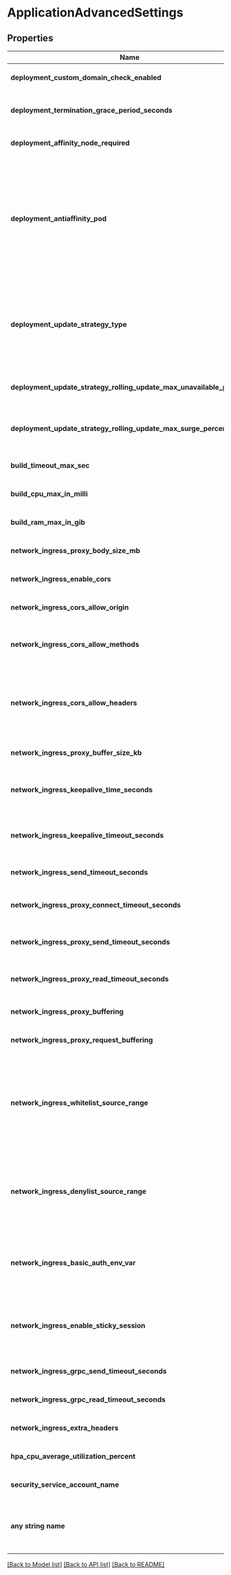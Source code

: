 # ApplicationAdvancedSettings


## Properties
Name | Type | Description | Notes
------------ | ------------- | ------------- | -------------
**deployment_custom_domain_check_enabled** | **bool** | disable custom domain check when deploying an application | [optional]  if omitted the server will use the default value of True
**deployment_termination_grace_period_seconds** | **int** | define how long in seconds an application is supposed to be stopped gracefully | [optional]  if omitted the server will use the default value of 60
**deployment_affinity_node_required** | **{str: (str,)}** | Set pod placement on specific Kubernetes nodes labels | [optional] 
**deployment_antiaffinity_pod** | **str** | Define how you want pods affinity to behave: * &#x60;Preferred&#x60; allows, but does not require, pods of a given service are not co-located (or co-hosted) on a single node * &#x60;Requirred&#x60; ensures that the pods of a given service are not co-located (or co-hosted) on a single node (safer in term of availability but can be expensive depending on the number of replicas)  | [optional]  if omitted the server will use the default value of "Preferred"
**deployment_update_strategy_type** | **str** | * &#x60;RollingUpdate&#x60; gracefully rollout new versions, and automatically rollback if the new version fails to start * &#x60;Recreate&#x60; stop all current versions and create new ones once all old ones have been shutdown  | [optional]  if omitted the server will use the default value of "RollingUpdate"
**deployment_update_strategy_rolling_update_max_unavailable_percent** | **int** | Define the percentage of a maximum number of pods that can be unavailable during the update process | [optional]  if omitted the server will use the default value of 25
**deployment_update_strategy_rolling_update_max_surge_percent** | **int** | Define the percentage of the maximum number of pods that can be created over the desired number of pods | [optional]  if omitted the server will use the default value of 25
**build_timeout_max_sec** | **int** |  | [optional]  if omitted the server will use the default value of 1800
**build_cpu_max_in_milli** | **int** | define the max cpu resources (in milli) | [optional]  if omitted the server will use the default value of 4000
**build_ram_max_in_gib** | **int** | define the max ram resources (in gib) | [optional]  if omitted the server will use the default value of 8
**network_ingress_proxy_body_size_mb** | **int** |  | [optional]  if omitted the server will use the default value of 100
**network_ingress_enable_cors** | **bool** |  | [optional]  if omitted the server will use the default value of False
**network_ingress_cors_allow_origin** | **str** |  | [optional]  if omitted the server will use the default value of "*"
**network_ingress_cors_allow_methods** | **str** |  | [optional]  if omitted the server will use the default value of "GET, PUT, POST, DELETE, PATCH, OPTIONS"
**network_ingress_cors_allow_headers** | **str** |  | [optional]  if omitted the server will use the default value of "DNT,Keep-Alive,User-Agent,X-Requested-With,If-Modified-Since,Cache-Control,Content-Type,Range,Authorization"
**network_ingress_proxy_buffer_size_kb** | **int** | header buffer size used while reading response header from upstream | [optional]  if omitted the server will use the default value of 4
**network_ingress_keepalive_time_seconds** | **int** | Limits the maximum time (in seconds) during which requests can be processed through one keepalive connection | [optional]  if omitted the server will use the default value of 3600
**network_ingress_keepalive_timeout_seconds** | **int** | Sets a timeout (in seconds) during which an idle keepalive connection to an upstream server will stay open. | [optional]  if omitted the server will use the default value of 60
**network_ingress_send_timeout_seconds** | **int** | Sets a timeout (in seconds) for transmitting a response to the client | [optional]  if omitted the server will use the default value of 60
**network_ingress_proxy_connect_timeout_seconds** | **int** | Sets a timeout (in seconds) for establishing a connection to a proxied server | [optional]  if omitted the server will use the default value of 60
**network_ingress_proxy_send_timeout_seconds** | **int** | Sets a timeout (in seconds) for transmitting a request to the proxied server | [optional]  if omitted the server will use the default value of 60
**network_ingress_proxy_read_timeout_seconds** | **int** | Sets a timeout (in seconds) for reading a response from the proxied server | [optional]  if omitted the server will use the default value of 60
**network_ingress_proxy_buffering** | **str** | Allows to enable or disable nginx &#x60;proxy-buffering&#x60; | [optional]  if omitted the server will use the default value of "on"
**network_ingress_proxy_request_buffering** | **str** | Allows to enable or disable nginx &#x60;proxy-request-buffering&#x60; | [optional]  if omitted the server will use the default value of "on"
**network_ingress_whitelist_source_range** | **str** | list of source ranges to allow access to ingress proxy.  This property can be used to whitelist source IP ranges for ingress proxy. The value is a comma separated list of CIDRs, e.g. 10.0.0.0/24,172.10.0.1 To allow all source ranges, set 0.0.0.0/0.  | [optional]  if omitted the server will use the default value of "0.0.0.0/0"
**network_ingress_denylist_source_range** | **str** | list of source ranges to deny access to ingress proxy.  This property can be used to blacklist source IP ranges for ingress proxy. The value is a comma separated list of CIDRs, e.g. 10.0.0.0/24,172.10.0.1  | [optional]  if omitted the server will use the default value of ""
**network_ingress_basic_auth_env_var** | **str** | Set the name of an environment variable to use as a basic authentication (&#x60;login:crypted_password&#x60;) from &#x60;htpasswd&#x60; command.  | [optional]  if omitted the server will use the default value of ""
**network_ingress_enable_sticky_session** | **bool** | Enable the load balancer to bind a user&#39;s session to a specific target. This ensures that all requests from the user during the session are sent to the same target  | [optional]  if omitted the server will use the default value of False
**network_ingress_grpc_send_timeout_seconds** | **int** | Sets a timeout (in seconds) for transmitting a request to the grpc server | [optional]  if omitted the server will use the default value of 60
**network_ingress_grpc_read_timeout_seconds** | **int** | Sets a timeout (in seconds) for transmitting a request to the grpc server | [optional]  if omitted the server will use the default value of 60
**network_ingress_extra_headers** | **str** | Allows to define response headers | [optional]  if omitted the server will use the default value of "{}"
**hpa_cpu_average_utilization_percent** | **int** | Percentage value of cpu usage at which point pods should scale up. | [optional]  if omitted the server will use the default value of 60
**security_service_account_name** | **str** | Allows you to set an existing Kubernetes service account name  | [optional]  if omitted the server will use the default value of ""
**any string name** | **bool, date, datetime, dict, float, int, list, str, none_type** | any string name can be used but the value must be the correct type | [optional]

[[Back to Model list]](../README.md#documentation-for-models) [[Back to API list]](../README.md#documentation-for-api-endpoints) [[Back to README]](../README.md)


